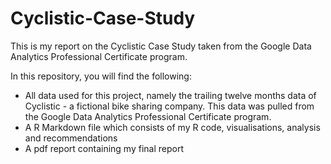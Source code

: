 # Cyclistic-Case-Study
This is my report on the Cyclistic Case Study taken from the Google Data Analytics Professional Certificate program.

In this repository, you will find the following:
- All data used for this project, namely the trailing twelve months data of Cyclistic - a fictional bike sharing company. This data was pulled from the Google Data Analytics Professional Certificate program.
- A R Markdown file which consists of my R code, visualisations, analysis and recommendations
- A pdf report containing my final report
